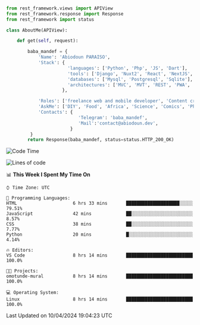 ###
```python
from rest_framework.views import APIView
from rest_framework.response import Response
from rest_framework import status

class AboutMe(APIView):

    def get(self, request):

        baba_mandef = {
            'Name': 'Abiodoun PARAISO',
            'Stack': {
                       'languages': ['Python', 'Php', 'JS', 'Dart'],
                       'tools': ['Django', 'Nuxt2', 'React', 'NextJS', 'Flutter'],
                       'databases': ['Mysql', 'Postgresql', 'Sqlite'],
                       'architectures': ['MVC', 'MVT', 'REST', 'PWA', 'SPA', 'MicroServices']
                     },

            'Roles': ['freelance web and mobile developer', 'Content creator', 'Teacher', 'Mentor'],
            'AskMe': ['DIY', 'Food', 'Africa', 'Science', 'Comics', 'Photography', 'Tech', 'Programming', 'Mechatronics'],
            'Contacts': {
                           'Telegram': 'baba_mandef',
                           'Mail':'contact@abiodoun.dev',
                        }
         }
        return Response(baba_mandef, status=status.HTTP_200_OK)

```                    

<!--START_SECTION:waka-->
![Code Time](http://img.shields.io/badge/Code%20Time-1%2C008%20hrs%203%20mins-blue)

![Lines of code](https://img.shields.io/badge/From%20Hello%20World%20I%27ve%20Written-275%20Thousand%20lines%20of%20code-blue)

📊 **This Week I Spent My Time On** 

```text
⌚︎ Time Zone: UTC

💬 Programming Languages: 
HTML                     6 hrs 33 mins       ████████████████████░░░░░   79.51% 
JavaScript               42 mins             ██░░░░░░░░░░░░░░░░░░░░░░░   8.57% 
CSS                      38 mins             ██░░░░░░░░░░░░░░░░░░░░░░░   7.77% 
Python                   20 mins             █░░░░░░░░░░░░░░░░░░░░░░░░   4.14%

🔥 Editors: 
VS Code                  8 hrs 14 mins       █████████████████████████   100.0%

🐱‍💻 Projects: 
omotunde-mural           8 hrs 14 mins       █████████████████████████   100.0%

💻 Operating System: 
Linux                    8 hrs 14 mins       █████████████████████████   100.0%

```


 Last Updated on 10/04/2024 19:04:23 UTC
<!--END_SECTION:waka-->
